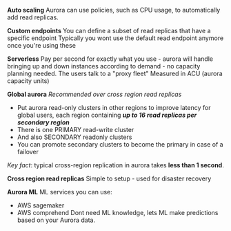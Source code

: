 **Auto scaling**
Aurora can use policies, such as CPU usage, to automatically add read replicas.

**Custom endpoints**
You can define a subset of read replicas that have a specific endpoint
Typically you wont use the default read endpoint anymore once you're using these

**Serverless**
Pay per second for exactly what you use - aurora will handle bringing up and down instances according to demand - no capacity planning needed. The users talk to a "proxy fleet"
Measured in ACU (aurora capacity units)

**Global aurora**
*Recommended over cross region read replicas*
- Put aurora read-only clusters in other regions to improve latency for global users, each region containing ***up to 16 read replicas per secondary region*** 
- There is one PRIMARY read-write cluster
- And also SECONDARY readonly clusters
- You can promote secondary clusters to become the primary in case of a failover

*Key fact*: typical cross-region replication in aurora takes **less than 1 second**.

**Cross region read replicas**
Simple to setup - used for disaster recovery

**Aurora ML**
ML services you can use:
- AWS sagemaker
- AWS comprehend
Dont need ML knowledge, lets ML make predictions based on your Aurora data.